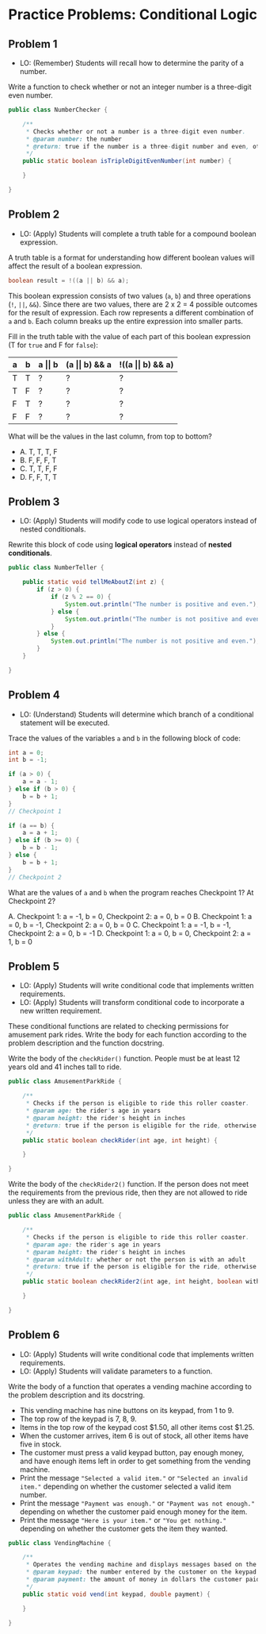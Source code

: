 # Practice Problems: Conditional Logic

## Problem 1

- LO: (Remember) Students will recall how to determine the parity of a number.

Write a function to check whether or not an integer number is a three-digit even number.

```java
public class NumberChecker {

    /**
     * Checks whether or not a number is a three-digit even number.
     * @param number: the number
     * @return: true if the number is a three-digit number and even, otherwise false
     */
    public static boolean isTripleDigitEvenNumber(int number) {

    }

}
```

## Problem 2

- LO: (Apply) Students will complete a truth table for a compound boolean expression.

A truth table is a format for understanding how different boolean values will affect the result of a boolean expression.

```java
boolean result = !((a || b) && a);
```

This boolean expression consists of two values (`a`, `b`) and three operations (`!`, `||`, `&&`). Since there are two values, there are 2 x 2 = 4 possible outcomes for the result of expression. Each row represents a different combination of `a` and `b`. Each column breaks up the entire expression into smaller parts.

Fill in the truth table with the value of each part of this boolean expression (T for `true` and F for `false`):

| a | b | a \|\| b | (a \|\| b) && a | !((a \|\| b) && a) |
|---|---|----------|-----------------|--------------------|
| T | T | ?        | ?               | ?                  |
| T | F | ?        | ?               | ?                  |
| F | T | ?        | ?               | ?                  |
| F | F | ?        | ?               | ?                  |

What will be the values in the last column, from top to bottom?

- A. T, T, T, F
- B. F, F, F, T
- C. T, T, F, F
- D. F, F, T, T

## Problem 3

- LO: (Apply) Students will modify code to use logical operators instead of nested conditionals.

Rewrite this block of code using **logical operators** instead of **nested conditionals**.

```java
public class NumberTeller {

    public static void tellMeAboutZ(int z) {
        if (z > 0) {
            if (z % 2 == 0) {
                System.out.println("The number is positive and even.");
            } else {
                System.out.println("The number is not positive and even.");
            }
        } else {
            System.out.println("The number is not positive and even.");
        }
    }

}
```

## Problem 4

- LO: (Understand) Students will determine which branch of a conditional statement will be executed.

Trace the values of the variables `a` and `b` in the following block of code:

```java
int a = 0;
int b = -1;

if (a > 0) {
    a = a - 1;
} else if (b > 0) {
    b = b + 1;
}
// Checkpoint 1

if (a == b) {
    a = a + 1;
} else if (b >= 0) {
    b = b - 1;
} else {
    b = b + 1;
}
// Checkpoint 2
```

What are the values of `a` and `b` when the program reaches Checkpoint 1? At Checkpoint 2?

A. Checkpoint 1: a = -1, b = 0, Checkpoint 2: a = 0, b = 0
B. Checkpoint 1: a = 0, b = -1, Checkpoint 2: a = 0, b = 0
C. Checkpoint 1: a = -1, b = -1, Checkpoint 2: a = 0, b = -1
D. Checkpoint 1: a = 0, b = 0, Checkpoint 2: a = 1, b = 0

## Problem 5

- LO: (Apply) Students will write conditional code that implements written requirements.
- LO: (Apply) Students will transform conditional code to incorporate a new written requirement.

These conditional functions are related to checking permissions for amusement park rides. Write the body for each function according to the problem description and the function docstring.

Write the body of the `checkRider()` function. People must be at least 12 years old and 41 inches tall to ride.

```java
public class AmusementParkRide {

    /**
     * Checks if the person is eligible to ride this roller coaster.
     * @param age: the rider's age in years
     * @param height: the rider's height in inches
     * @return: true if the person is eligible for the ride, otherwise false
     */
    public static boolean checkRider(int age, int height) {

    }

}
```

Write the body of the `checkRider2()` function. If the person does not meet the requirements from the previous ride, then they are not allowed to ride unless they are with an adult.

```java
public class AmusementParkRide {

    /**
     * Checks if the person is eligible to ride this roller coaster.
     * @param age: the rider's age in years
     * @param height: the rider's height in inches
     * @param withAdult: whether or not the person is with an adult
     * @return: true if the person is eligible for the ride, otherwise false
     */
    public static boolean checkRider2(int age, int height, boolean withAdult) {

    }

}
```

## Problem 6

- LO: (Apply) Students will write conditional code that implements written requirements.
- LO: (Apply) Students will validate parameters to a function.

Write the body of a function that operates a vending machine according to the problem description and its docstring.

- This vending machine has nine buttons on its keypad, from 1 to 9.
- The top row of the keypad is 7, 8, 9.
- Items in the top row of the keypad cost $1.50, all other items cost $1.25.
- When the customer arrives, item 6 is out of stock, all other items have five in stock.
- The customer must press a valid keypad button, pay enough money, and have enough items left in order to get something from the vending machine.
- Print the message `"Selected a valid item."` or `"Selected an invalid item."` depending on whether the customer selected a valid item number.
- Print the message `"Payment was enough."` or `"Payment was not enough."` depending on whether the customer paid enough money for the item.
- Print the message `"Here is your item."` or `"You get nothing."` depending on whether the customer gets the item they wanted.

```java
public class VendingMachine {

    /**
     * Operates the vending machine and displays messages based on the outcomes.
     * @param keypad: the number entered by the customer on the keypad
     * @param payment: the amount of money in dollars the customer paid
     */
    public static void vend(int keypad, double payment) {

    }

}
```
